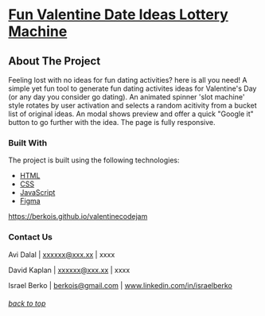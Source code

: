 # [**Fun Valentine Date Ideas Lottery Machine**](https://berkois.github.io/valentinecodejam)

## About The Project

Feeling lost with no ideas for fun dating activities? here is all you need!
A simple yet fun tool to generate fun dating activites ideas for Valentine's Day (or any day you consider go dating). An animated spinner 'slot machine' style rotates by user activation and selects a random acitivity from a bucket list of original ideas. An modal shows preview and offer a quick "Google it" button to go further with the idea.
The page is fully responsive.

### Built With

The project is built using the following technologies:

- [HTML](https://developer.mozilla.org/en-US/docs/Web/HTML)
- [CSS](https://www.w3.org/Style/CSS/Overview.en.html)
- [JavaScript](https://www.javascript.com)
- [Figma](https://www.figma.com/)

https://berkois.github.io/valentinecodejam

### Contact Us

Avi Dalal | xxxxxx@xxx.xx | xxxx

David Kaplan | xxxxxx@xxx.xx | xxxx

Israel Berko | berkois@gmail.com | www.linkedin.com/in/israelberko

###### [back to top](#top)

